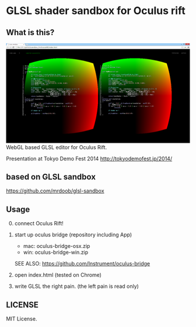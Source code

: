 # GLSL shader sandbox for Oculus rift

## What is this?
![scr](scr.png)
WebGL based GLSL editor for Oculus Rift.

Presentation at Tokyo Demo Fest 2014 <http://tokyodemofest.jp/2014/>

## based on GLSL sandbox
  https://github.com/mrdoob/glsl-sandbox

## Usage
0. connect Oculus Rift!

1. start up oculus bridge
(repository including App)

    * mac: oculus-bridge-osx.zip
    * win: oculus-bridge-win.zip

    SEE ALSO: https://github.com/Instrument/oculus-bridge


2. open index.html
(tested on Chrome)


3. write GLSL the right pain.
(the left pain is read only)

## LICENSE
MIT License.
